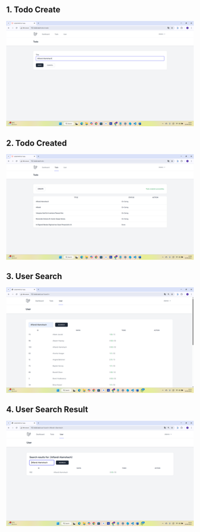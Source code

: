 ## 1. Todo Create
![alt text](screenshot/Tugas5/image.png)
## 2. Todo Created
![alt text](screenshot/Tugas5/image-1.png)
## 3. User Search
![alt text](screenshot/Tugas5/image-2.png)
## 4. User Search Result
![alt text](screenshot/Tugas5/image-3.png)